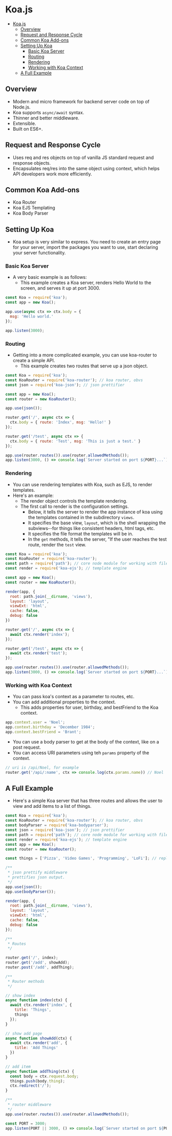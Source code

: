 # Koa.js

- [Koa.js](#koajs)
  - [Overview](#overview)
  - [Request and Response Cycle](#request-and-response-cycle)
  - [Common Koa Add-ons](#common-koa-add-ons)
  - [Setting Up Koa](#setting-up-koa)
    - [Basic Koa Server](#basic-koa-server)
    - [Routing](#routing)
    - [Rendering](#rendering)
    - [Working with Koa Context](#working-with-koa-context)
  - [A Full Example](#a-full-example)

## Overview

* Modern and micro framework for backend server code on top of Node.js.
* Koa supports `async/await` syntax.
* Thinner and better middleware.
* Extensible.
* Built on ES6+.

## Request and Response Cycle

* Uses req and res objects on top of vanilla JS standard request and response objects.
* Encapsulates req/res into the same object using context, which helps API developers work more efficiently.

## Common Koa Add-ons

* Koa Router
* Koa EJS Templating
* Koa Body Parser

## Setting Up Koa

* Koa setup is very similar to express. You need to create an entry page for your server, import the packages you want to use, start declaring your server functionality.

### Basic Koa Server

* A very basic example is as follows:
  * This example creates a Koa server, renders Hello World to the screen, and serves it up at port 3000.

```js
const Koa = require('koa');
const app = new Koa();

app.use(async ctx => ctx.body = {
  msg: 'Hello world.'
});

app.listen(3000);
```

### Routing

* Getting into a more complicated example, you can use koa-router to create a simple API.
  * This example creates two routes that serve up a json object.

```js
const Koa = require('koa');
const KoaRouter = require('koa-router'); // koa router, obvs
const json = require('koa-json'); // json prettifier

const app = new Koa();
const router = new KoaRouter();

app.use(json());

router.get('/', async ctx => {
  ctx.body = { route: 'Index', msg: 'Hello!' }
});

router.get('/test', async ctx => {
  ctx.body = { route: 'Test', msg: 'This is just a test.' }
});

app.use(router.routes()).use(router.allowedMethods());
app.listen(3000, () => console.log(`Server started on port ${PORT}...`));
```

### Rendering

* You can use rendering templates with Koa, such as EJS, to render templates.
* Here's an example:
  * The render object controls the template rendering.
  * The first call to render is the configuration settings.
    * Below, it tells the server to render the app instance of koa using the templates contained in the subdirectory `views`. 
    * It specifies the base view, `layout`, which is the shell wrapping the subviews--for things like consistent headers, html tags, etc.
    * It specifies the file format the templates will be in.
    * In the `get` methods, it tells the server, "If the user reaches the test route, render the `test` view.

```js
const Koa = require('koa');
const KoaRouter = require('koa-router');
const path = require('path'); // core node module for working with filepaths.
const render = require('koa-ejs'); // template engine

const app = new Koa();
const router = new KoaRouter();

render(app, {
  root: path.join(__dirname, 'views'),
  layout: 'layout',
  viewExt: 'html',
  cache: false, 
  debug: false
})

router.get('/', async ctx => {
  await ctx.render('index');
});

router.get('/test', async ctx => {
  await ctx.render('test');
});

app.use(router.routes()).use(router.allowedMethods());
app.listen(3000, () => console.log(`Server started on port ${PORT}...`));
```
### Working with Koa Context

* You can pass koa's context as a parameter to routes, etc.
* You can add additional properties to the context.
  * This adds properties for user, birthday, and bestFriend to the Koa context.

```js
app.context.user = 'Noel';
app.context.birthday = 'December 1984';
app.context.bestFriend = 'Brant';
```

* You can use a body parser to get at the body of the context, like on a post request.
* You can access URI parameters using teh `params` property of the context.

```js
// uri is /api/Noel, for example
router.get('/api/:name', ctx => console.log(ctx.params.name)) // Noel 
```

## A Full Example

* Here's a simple Koa server that has three routes and allows the user to view and add items to a list of things.

```js
const Koa = require('koa');
const KoaRouter = require('koa-router'); // koa router, obvs
const bodyParser = require('koa-bodyparser');
const json = require('koa-json'); // json prettifier
const path = require('path'); // core node module for working with filepaths.
const render = require('koa-ejs'); // template engine
const app = new Koa();
const router = new KoaRouter();

const things = ['Pizza', 'Video Games', 'Programming', 'LoFi']; // replace with db

/**
 * json prettify middleware 
 * prettifies json output.
 */
app.use(json()); 
app.use(bodyParser());

render(app, {
  root: path.join(__dirname, 'views'),
  layout: 'layout',
  viewExt: 'html',
  cache: false, 
  debug: false
});

/**
 * Routes
 */

router.get('/', index);
router.get('/add', showAdd);
router.post('/add', addThing);

/**
 * Router methods
 */

// show index
async function index(ctx) {
  await ctx.render('index', {
    title: 'Things',
    things
  });
}

// show add page
async function showAdd(ctx) {
  await ctx.render('add', {
    title: 'Add Things'
  })
}

// add item
async function addThing(ctx) {
  const body = ctx.request.body;
  things.push(body.thing);
  ctx.redirect('/');
}

/**
 * router middleware
 */
app.use(router.routes()).use(router.allowedMethods());

const PORT = 3000;
app.listen(PORT || 3000, () => console.log(`Server started on port ${PORT}...`));
```